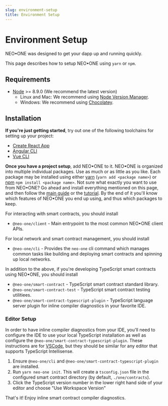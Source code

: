 ```yaml
---
slug: environment-setup
title: Environment Setup
---
```

# Environment Setup

NEO•ONE was designed to get your dapp up and running quickly.

This page describes how to setup NEO•ONE using `yarn` or `npm`.

## Requirements

- [Node](https://nodejs.org) >= 8.9.0 (We recommend the latest version)
  - Linux and Mac: We recommend using [Node Version Manager](https://github.com/creationix/nvm).
  - Windows: We recommend using [Chocolatey](https://chocolatey.org/).

## Installation

**If you're just getting started**, try out one of the following toolchains for setting up your project:

  - [Create React App](https://github.com/facebook/create-react-app)
  - [Angular CLI](https://cli.angular.io/)
  - [Vue CLI](https://cli.vuejs.org/)

**Once you have a project setup**, add NEO•ONE to it. NEO•ONE is organized into multiple individual packages. Use as much or as little as you like. Each package may be installed using either [yarn](https://yarnpkg.com/) (`yarn add <package name>`) or [npm](https://www.npmjs.com/) `npm install <package name>`. Not sure what exactly you want to use from NEO•ONE? Go ahead and install everything mentioned on this page, and then follow the [main guide](/docs/hello-world) or the [tutorial](/tutorial). By the end of it you'll know which features of NEO•ONE you end up using, and thus which packages to keep.

For interacting with smart contracts, you should install

 - `@neo-one/client` - Main entrypoint to the most common NEO•ONE client APIs.

For local network and smart contract management, you should install

 - `@neo-one/cli` - Provides the `neo-one` cli command which manages common tasks like building and deploying smart contracts and spinning up local networks.

In addition to the above, if you're developing TypeScript smart contracts using NEO•ONE, you should install

 - `@neo-one/smart-contract` - TypeScript smart contract standard library.
 - `@neo-one/smart-contract-test` - TypeScript smart contract testing utilitiees.
 - `@neo-one/smart-contract-typescript-plugin` - TypeScript language server plugin for inline compiler diagnostics in your favorite IDE.

### Editor Setup

In order to have inline compiler diagnostics from your IDE, you'll need to configure the IDE to use your local TypeScript installation as well as configure the `@neo-one/smart-contract-typescript-plugin`. These instructions are for [VSCode](https://code.visualstudio.com/), but they should be similar for any editor that supports TypeScript Intellisense.

  1. Ensure `@neo-one/cli` and `@neo-one/smart-contract-typescript-plugin` are installed.
  2. Run `yarn neo-one init`. This will create a `tsconfig.json` file in the configured smart contract directory (by default, `./one/contracts`).
  3. Click the TypeScript version number in the lower right hand side of your editor and choose "Use Workspace Version"

That's it! Enjoy inline smart contract compiler diagnostics.
